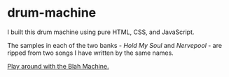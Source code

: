 # drum-machine

I built this drum machine using pure HTML, CSS, and JavaScript.

The samples in each of the two banks - _Hold My Soul_ and _Nervepool_ - are ripped from two songs I have written by the same names.

[Play around with the Blah Machine.](https://mpaitgt.github.io/blah-machine/)
